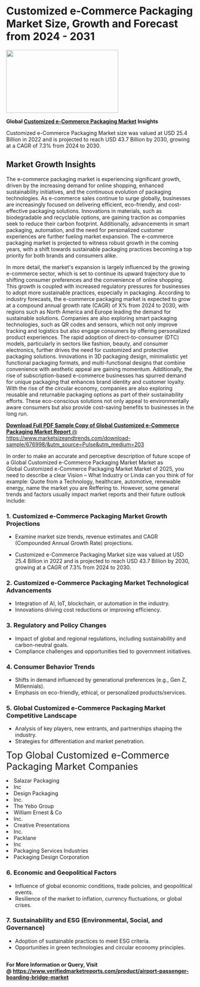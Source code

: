 <H1>Customized e-Commerce Packaging Market Size, Growth and Forecast from 2024 - 2031</H1><img class="aligncenter size-medium wp-image-584254" src="https://thirdeyenews.in/wp-content/uploads/2024/09/Global-Market-Research-300x168.jpeg" alt="" width="300" height="168" /><p><strong>Global&nbsp;<a href="https://www.marketsizeandtrends.com/download-sample/676998/&amp;utm_source=Pulse&amp;utm_medium=203">Customized e-Commerce Packaging Market</a> Insights</strong></p><p>Customized e-Commerce Packaging Market size was valued at USD 25.4 Billion in 2022 and is projected to reach USD 43.7 Billion by 2030, growing at a CAGR of 7.3% from 2024 to 2030.</p><p><h2>Market Growth Insights</h2> <p>The e-commerce packaging market is experiencing significant growth, driven by the increasing demand for online shopping, enhanced sustainability initiatives, and the continuous evolution of packaging technologies. As e-commerce sales continue to surge globally, businesses are increasingly focused on delivering efficient, eco-friendly, and cost-effective packaging solutions. Innovations in materials, such as biodegradable and recyclable options, are gaining traction as companies seek to reduce their carbon footprint. Additionally, advancements in smart packaging, automation, and the need for personalized customer experiences are further fueling market expansion. The e-commerce packaging market is projected to witness robust growth in the coming years, with a shift towards sustainable packaging practices becoming a top priority for both brands and consumers alike. <a href="download_link"></a></p> <p>In more detail, the market's expansion is largely influenced by the growing e-commerce sector, which is set to continue its upward trajectory due to shifting consumer preferences and the convenience of online shopping. This growth is coupled with increased regulatory pressures for businesses to adopt more sustainable practices, especially in packaging. According to industry forecasts, the e-commerce packaging market is expected to grow at a compound annual growth rate (CAGR) of X% from 2024 to 2030, with regions such as North America and Europe leading the demand for sustainable solutions. Companies are also exploring smart packaging technologies, such as QR codes and sensors, which not only improve tracking and logistics but also engage consumers by offering personalized product experiences. The rapid adoption of direct-to-consumer (DTC) models, particularly in sectors like fashion, beauty, and consumer electronics, further drives the need for customized and protective packaging solutions. Innovations in 3D packaging design, minimalistic yet functional packaging formats, and multi-functional designs that combine convenience with aesthetic appeal are gaining momentum. Additionally, the rise of subscription-based e-commerce businesses has spurred demand for unique packaging that enhances brand identity and customer loyalty. With the rise of the circular economy, companies are also exploring reusable and returnable packaging options as part of their sustainability efforts. These eco-conscious solutions not only appeal to environmentally aware consumers but also provide cost-saving benefits to businesses in the long run. <a href="get_more_link"></p><p><span class=""><strong>Download Full PDF Sample Copy of Global Customized e-Commerce Packaging Market Report</strong> @ <a href="https://www.marketsizeandtrends.com/download-sample/676998/&amp;utm_source=Pulse&amp;utm_medium=203" target="_blank">https://www.marketsizeandtrends.com/download-sample/676998/&amp;utm_source=Pulse&amp;utm_medium=203</a></span></p><p>In order to make an accurate and perceptive description of future scope of a Global&nbsp;Customized e-Commerce Packaging Market Market as Global&nbsp;Customized e-Commerce Packaging Market Market of 2025, you need to describe a clear Vision &ndash; What Industry or Linda can you think of for example: Quote from a Technology, healthcare, automotive, renewable energy, name the market you are Reffering to. However, some general trends and factors usually impact market reports and their future outlook include:</p><h3>1.&nbsp;<strong>Customized e-Commerce Packaging Market Growth Projections</strong></h3><ul><li>Examine market size trends, revenue estimates and CAGR (Compounded Annual Growth Rate) projections.</li><li><p>Customized e-Commerce Packaging Market size was valued at USD 25.4 Billion in 2022 and is projected to reach USD 43.7 Billion by 2030, growing at a CAGR of 7.3% from 2024 to 2030.</p></li></ul><h3>2.&nbsp;<strong>Customized e-Commerce Packaging Market Technological Advancements</strong></h3><ul><li>Integration of AI, IoT, blockchain, or automation in the industry.</li><li>Innovations driving cost reductions or improving efficiency.</li></ul><h3>3.&nbsp;<strong>Regulatory and Policy Changes</strong></h3><ul><li>Impact of global and regional regulations, including sustainability and carbon-neutral goals.</li><li>Compliance challenges and opportunities tied to government initiatives.</li></ul><h3>4.&nbsp;<strong>Consumer Behavior Trends</strong></h3><ul><li>Shifts in demand influenced by generational preferences (e.g., Gen Z, Millennials).</li><li>Emphasis on eco-friendly, ethical, or personalized products/services.</li></ul><h3>5.&nbsp;<strong>Global Customized e-Commerce Packaging Market Competitive Landscape</strong></h3><ul><li>Analysis of key players, new entrants, and partnerships shaping the industry.</li><li>Strategies for differentiation and market penetration.</li></ul><p data-pm-slice="1 1 []"><span style="color: inherit; font-family: inherit; font-size: 25px;">Top Global Customized e-Commerce Packaging Market Companies</span></p><div class="" data-test-id=""><p><li>Salazar Packaging</li><li> Inc</li><li> Design Packaging</li><li> Inc.</li><li> The Yebo Group</li><li> William Ernest & Co</li><li> Inc.</li><li> Creative Presentations</li><li> Inc.</li><li> Packlane</li><li> Inc</li><li> Packaging Services Industries</li><li> Packaging Design Corporation</li></p></div><h3>6.&nbsp;<strong>Economic and Geopolitical Factors</strong></h3><ul><li>Influence of global economic conditions, trade policies, and geopolitical events.</li><li>Resilience of the market to inflation, currency fluctuations, or global crises.</li></ul><h3>7.&nbsp;<strong>Sustainability and ESG (Environmental, Social, and Governance)</strong></h3><ul><li>Adoption of sustainable practices to meet ESG criteria.</li><li>Opportunities in green technologies and circular economy principles.</li></ul><h2><strong style="font-size: 14px;">For More Information or Query, Visit @&nbsp;</strong><a style="background-color: #ffffff; font-size: 14px;" href="https://www.marketsizeandtrends.com/report/customized-e-commerce-packaging-market/" target="_blank">https://www.verifiedmarketreports.com/product/airport-passenger-boarding-bridge-market</a></h2>
